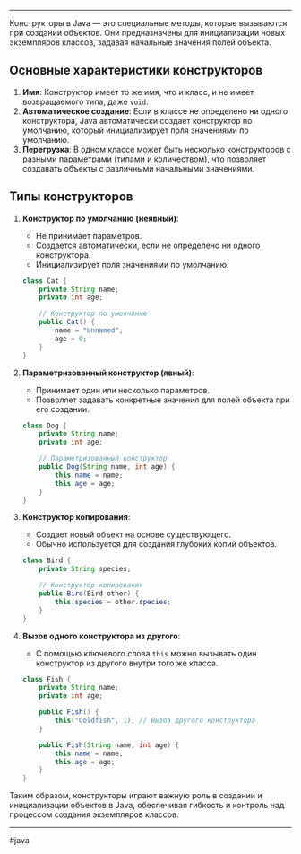 * * *
Конструкторы в Java — это специальные методы, которые вызываются при создании объектов. Они предназначены для инициализации новых экземпляров классов, задавая начальные значения полей объекта.

## Основные характеристики конструкторов

1. **Имя**: Конструктор имеет то же имя, что и класс, и не имеет возвращаемого типа, даже `void`.
2. **Автоматическое создание**: Если в классе не определено ни одного конструктора, Java автоматически создает конструктор по умолчанию, который инициализирует поля значениями по умолчанию.
3. **Перегрузка**: В одном классе может быть несколько конструкторов с разными параметрами (типами и количеством), что позволяет создавать объекты с различными начальными значениями.

## Типы конструкторов

1. **Конструктор по умолчанию (неявный)**:
   - Не принимает параметров.
   - Создается автоматически, если не определено ни одного конструктора.
   - Инициализирует поля значениями по умолчанию.

   ```java
   class Cat {
       private String name;
       private int age;

       // Конструктор по умолчанию
       public Cat() {
           name = "Unnamed";
           age = 0;
       }
   }
   ```

2. **Параметризованный конструктор (явный)**:
   - Принимает один или несколько параметров.
   - Позволяет задавать конкретные значения для полей объекта при его создании.

   ```java
   class Dog {
       private String name;
       private int age;

       // Параметризованный конструктор
       public Dog(String name, int age) {
           this.name = name;
           this.age = age;
       }
   }
   ```

3. **Конструктор копирования**:
   - Создает новый объект на основе существующего.
   - Обычно используется для создания глубоких копий объектов.

   ```java
   class Bird {
       private String species;

       // Конструктор копирования
       public Bird(Bird other) {
           this.species = other.species;
       }
   }
   ```

4. **Вызов одного конструктора из другого**:
   - С помощью ключевого слова `this` можно вызывать один конструктор из другого внутри того же класса.

   ```java
   class Fish {
       private String name;
       private int age;

       public Fish() {
           this("Goldfish", 1); // Вызов другого конструктора
       }

       public Fish(String name, int age) {
           this.name = name;
           this.age = age;
       }
   }
   ```

Таким образом, конструкторы играют важную роль в создании и инициализации объектов в Java, обеспечивая гибкость и контроль над процессом создания экземпляров классов.
* * *
#java 